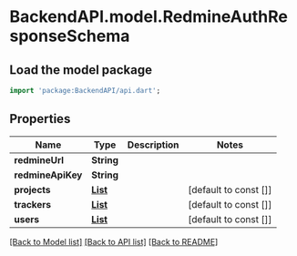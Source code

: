 # BackendAPI.model.RedmineAuthResponseSchema

## Load the model package
```dart
import 'package:BackendAPI/api.dart';
```

## Properties
Name | Type | Description | Notes
------------ | ------------- | ------------- | -------------
**redmineUrl** | **String** |  | 
**redmineApiKey** | **String** |  | 
**projects** | [**List<RedmineObjectSchema>**](RedmineObjectSchema.md) |  | [default to const []]
**trackers** | [**List<RedmineObjectSchema>**](RedmineObjectSchema.md) |  | [default to const []]
**users** | [**List<RedmineObjectSchema>**](RedmineObjectSchema.md) |  | [default to const []]

[[Back to Model list]](../README.md#documentation-for-models) [[Back to API list]](../README.md#documentation-for-api-endpoints) [[Back to README]](../README.md)


